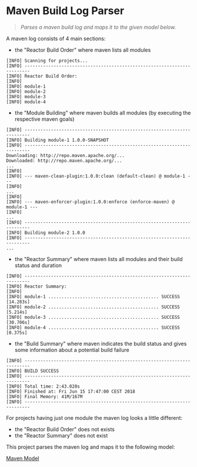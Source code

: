 # Maven Build Log Parser

> _Parses a maven build log and maps it to the given model below._

A maven log consists of 4 main sections:
 - the "Reactor Build Order" where maven lists all modules
 ```
 [INFO] Scanning for projects...
 [INFO] ------------------------------------------------------------------------
 [INFO] Reactor Build Order:
 [INFO]
 [INFO] module-1
 [INFO] module-2
 [INFO] module-3
 [INFO] module-4
 ```
 - the "Module Building" where maven builds all modules (by executing the respective maven goals)
 ```
 [INFO] ------------------------------------------------------------------------
 [INFO] Building module-1 1.0.0-SNAPSHOT
 [INFO] ------------------------------------------------------------------------
 Downloading: http://repo.maven.apache.org/...
 Downloaded: http://repo.maven.apache.org/...
 ...
 [INFO]
 [INFO] --- maven-clean-plugin:1.0.0:clean (default-clean) @ module-1 ---
 [INFO]
 ...
 [INFO]
 [INFO] --- maven-enforcer-plugin:1.0.0:enforce (enforce-maven) @ module-1 ---
 [INFO]
 ...
 [INFO] ------------------------------------------------------------------------
 [INFO] Building module-2 1.0.0
 [INFO] ------------------------------------------------------------------------
 ...
 ```
 - the "Reactor Summary" where maven lists all modules and their build status and duration
 ```
 [INFO] ------------------------------------------------------------------------
 [INFO] Reactor Summary:
 [INFO]
 [INFO] module-1 .......................................... SUCCESS [14.283s]
 [INFO] module-2 .......................................... SUCCESS [5.214s]
 [INFO] module-3 .......................................... SUCCESS [30.706s]
 [INFO] module-4 .......................................... SUCCESS [0.375s]
 ```
 - the "Build Summary" where maven indicates the build status and gives some information about a potential build failure
 ```
 [INFO] ------------------------------------------------------------------------
 [INFO] BUILD SUCCESS
 [INFO] ------------------------------------------------------------------------
 [INFO] Total time: 2:43.020s
 [INFO] Finished at: Fri Jun 15 17:47:00 CEST 2018
 [INFO] Final Memory: 41M/167M
 [INFO] ------------------------------------------------------------------------
 ```
 
 For projects having just one module the maven log looks a little different:
  - the "Reactor Build Order" does not exists
  - the "Reactor Summary" does not exist
 
This project parses the maven log and maps it to the following model:

[Maven Model](../maven-model)

